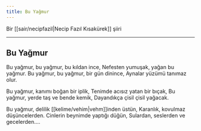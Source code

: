 ```yaml
---
title: Bu Yağmur
---
```


Bir [[sair/necipfazil|Necip Fazıl Kısakürek]] şiiri

---

## Bu Yağmur
Bu yağmur, bu yağmur, bu kıldan ince,
Nefesten yumuşak, yağan bu yağmur.
Bu yağmur, bu yağmur, bir gün dinince,
Aynalar yüzümü tanımaz olur.

Bu yağmur, kanımı boğan bir iplik,
Tenimde acısız yatan bir bıçak,
Bu yağmur, yerde taş ve bende kemik,
Dayandıkça çisil çisil yağacak.

Bu yağmur, delilik [[kelime/vehim|vehm]]inden üstün,
Karanlık, kovulmaz düşüncelerden.
Cinlerin beynimde yaptığı düğün,
Sulardan, seslerden ve gecelerden....

